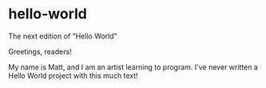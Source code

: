 # hello-world
The next edition of "Hello World"

Greetings, readers!

My name is Matt, and I am an artist learning to program.
I've never written a Hello World project with this much text!
